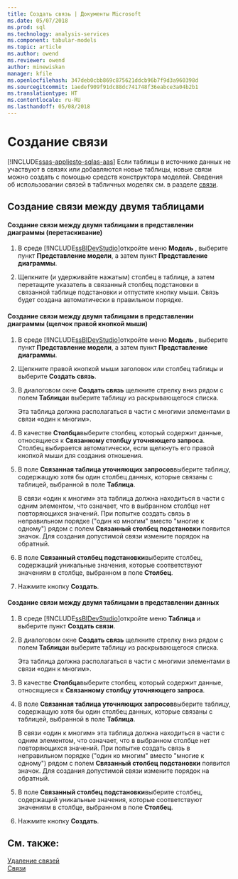 ```yaml
---
title: Создать связь | Документы Microsoft
ms.date: 05/07/2018
ms.prod: sql
ms.technology: analysis-services
ms.component: tabular-models
ms.topic: article
ms.author: owend
ms.reviewer: owend
author: minewiskan
manager: kfile
ms.openlocfilehash: 347deb0cbb869c875621ddcb96b7f9d3a960398d
ms.sourcegitcommit: 1aedef909f91dc88dc741748f36eabce3a04b2b1
ms.translationtype: HT
ms.contentlocale: ru-RU
ms.lasthandoff: 05/08/2018
---
```

# <a name="create-a-relationship"></a>Создание связи 
[!INCLUDE[ssas-appliesto-sqlas-aas](../../includes/ssas-appliesto-sqlas-aas.md)]
  Если таблицы в источнике данных не участвуют в связях или добавляются новые таблицы, новые связи можно создать с помощью средств конструктора моделей. Сведения об использовании связей в табличных моделях см. в разделе [связи](../../analysis-services/tabular-models/relationships-ssas-tabular.md).  
  
## <a name="create-a-relationship-between-two-tables"></a>Создание связи между двумя таблицами  
  
#### <a name="to-create-a-relationship-between-two-tables-in-diagram-view-click-and-drag"></a>Создание связи между двумя таблицами в представлении диаграммы (перетаскивание)  
  
1.  В среде [!INCLUDE[ssBIDevStudio](../../includes/ssbidevstudio-md.md)]откройте меню **Модель** , выберите пункт **Представление модели**, а затем пункт **Представление диаграммы**.  
  
2.  Щелкните (и удерживайте нажатым) столбец в таблице, а затем перетащите указатель в связанный столбец подстановки в связанной таблице подстановки и отпустите кнопку мыши. Связь будет создана автоматически в правильном порядке.  
  
#### <a name="to-create-a-relationship-between-two-tables-in-diagram-view-right-click"></a>Создание связи между двумя таблицами в представлении диаграммы (щелчок правой кнопкой мыши)  
  
1.  В среде [!INCLUDE[ssBIDevStudio](../../includes/ssbidevstudio-md.md)]откройте меню **Модель** , выберите пункт **Представление модели**, а затем пункт **Представление диаграммы**.  
  
2.  Щелкните правой кнопкой мыши заголовок или столбец таблицы и выберите **Создать связь**.  
  
3.  В диалоговом окне **Создать связь** щелкните стрелку вниз рядом с полем **Таблица**и выберите таблицу из раскрывающегося списка.  
  
     Эта таблица должна располагаться в части с многими элементами в связи «один к многим».  
  
4.  В качестве **Столбца**выберите столбец, который содержит данные, относящиеся к **Связанному столбцу уточняющего запроса**. Столбец выбирается автоматически, если щелкнуть его правой кнопкой мыши для создания отношения.  
  
5.  В поле **Связанная таблица уточняющих запросов**выберите таблицу, содержащую хотя бы один столбец данных, которые связаны с таблицей, выбранной в поле **Таблица**.  
  
     В связи «один к многим» эта таблица должна находиться в части с одним элементом, что означает, что в выбранном столбце нет повторяющихся значений. При попытке создать связь в неправильном порядке ("один ко многим" вместо "многие к одному") рядом с полем **Связанный столбец подстановки** появится значок. Для создания допустимой связи измените порядок на обратный.  
  
6.  В поле **Связанный столбец подстановки**выберите столбец, содержащий уникальные значения, которые соответствуют значениям в столбце, выбранном в поле **Столбец**.  
  
7.  Нажмите кнопку **Создать**.  
  
#### <a name="to-create-a-relationship-between-two-tables-in-data-view"></a>Создание связи между двумя таблицами в представлении данных  
  
1.  В среде [!INCLUDE[ssBIDevStudio](../../includes/ssbidevstudio-md.md)]откройте меню **Таблица** и выберите пункт **Создать связи**.  
  
2.  В диалоговом окне **Создать связь** щелкните стрелку вниз рядом с полем **Таблица**и выберите таблицу из раскрывающегося списка.  
  
     Эта таблица должна располагаться в части с многими элементами в связи «один к многим».  
  
3.  В качестве **Столбца**выберите столбец, который содержит данные, относящиеся к **Связанному столбцу уточняющего запроса**.  
  
4.  В поле **Связанная таблица уточняющих запросов**выберите таблицу, содержащую хотя бы один столбец данных, которые связаны с таблицей, выбранной в поле **Таблица**.  
  
     В связи «один к многим» эта таблица должна находиться в части с одним элементом, что означает, что в выбранном столбце нет повторяющихся значений. При попытке создать связь в неправильном порядке ("один ко многим" вместо "многие к одному") рядом с полем **Связанный столбец подстановки** появится значок. Для создания допустимой связи измените порядок на обратный.  
  
5.  В поле **Связанный столбец подстановки**выберите столбец, содержащий уникальные значения, которые соответствуют значениям в столбце, выбранном в поле **Столбец**.  
  
6.  Нажмите кнопку **Создать**.  
  
## <a name="see-also"></a>См. также:  
 [Удаление связей](../../analysis-services/tabular-models/delete-relationships-ssas-tabular.md)   
 [Связи](../../analysis-services/tabular-models/relationships-ssas-tabular.md)  
  
  
